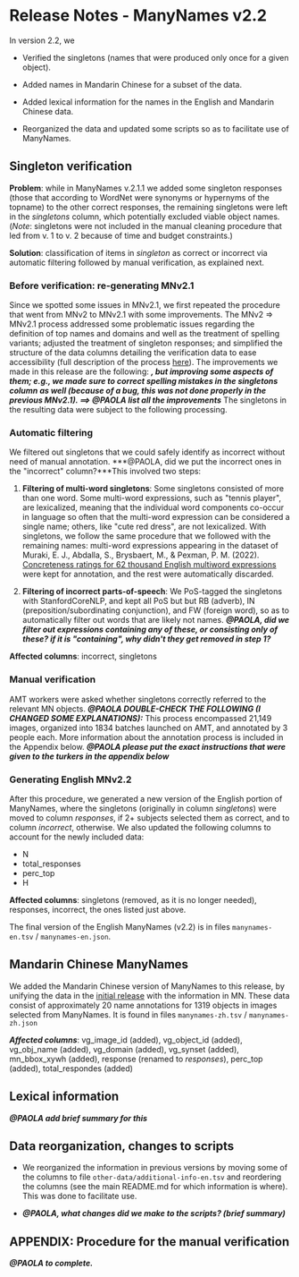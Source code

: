 Release Notes - ManyNames v2.2
==============================

In version 2.2, we 

* Verified the singletons (names that were produced only once for a given object).

* Added names in Mandarin Chinese for a subset of the data.

* Added lexical information for the names in the English and Mandarin Chinese data.

* Reorganized the data and updated some scripts so as to facilitate use of ManyNames.

## Singleton verification

**Problem**: while in ManyNames v.2.1.1 we added some singleton responses (those that according to WordNet were synonyms or hypernyms of the topname) to the other correct responses, the remaining singletons were left in the *singletons* column, which potentially excluded viable object names. (*Note*: singletons were not included in the manual cleaning procedure that led from v. 1 to v. 2 because of time and budget constraints.)

**Solution**: classification of items in *singleton* as correct or incorrect via automatic filtering followed by manual verification, as explained next.

### Before verification: re-generating MNv2.1

Since we spotted some issues in MNv2.1, we first repeated the procedure that went from MNv2 to MNv2.1 with some improvements. The MNv2 => MNv2.1 process addressed some problematic issues regarding the definition of top names and domains and well as the treatment of spelling variants; adjusted the treatment of singleton responses; and simplified the structure of the data columns detailing the verification data to ease accessibility (full description of the process [here](https://github.com/amore-upf/manynames/blob/master/release_notes_v2.1.md)). The improvements we made in this release are the following: ***, but improving some aspects of them; e.g., we made sure to correct spelling mistakes in the singletons column as well (because of a bug, this was not done properly in the previous MNv2.1). ==> @PAOLA list all the improvements*** The singletons in the resulting data were subject to the following processing.

### Automatic filtering
We filtered out singletons that we could safely identify as incorrect without need of manual annotation. ***@PAOLA, did we put the incorrect ones in the "incorrect" column?***This involved two steps:

1. **Filtering of multi-word singletons**: Some singletons consisted of more than one word. Some multi-word expressions, such as "tennis player", are lexicalized, meaning that the individual word components co-occur in language so often that the multi-word expression can be considered a single name; others, like "cute red dress", are not lexicalized. With singletons, we follow the same procedure that we followed with the remaining names: multi-word expressions appearing in the dataset of Muraki, E. J., Abdalla, S., Brysbaert, M., & Pexman, P. M. (2022). [Concreteness ratings for 62 thousand English multiword expressions](https://doi.org/10.31234/osf.io/m397u) were kept for annotation, and the rest were automatically discarded.

2. **Filtering of incorrect parts-of-speech**: We PoS-tagged the singletons with StanfordCoreNLP, and kept all PoS but but RB (adverb), IN (preposition/subordinating conjunction), and FW (foreign word), so as to automatically filter out words that are likely not names. ***@PAOLA, did we filter out expressions containing any of these, or consisting only of these? if it is "containing", why didn't they get removed in step 1?***

**Affected columns**: incorrect, singletons

### Manual verification

AMT workers were asked whether singletons correctly referred to the relevant MN objects.
***@PAOLA DOUBLE-CHECK THE FOLLOWING (I CHANGED SOME EXPLANATIONS):*** This process encompassed 21,149 images, organized into 1834 batches launched on AMT, and annotated by 3 people each. More information about the annotation process is included in the Appendix below. ***@PAOLA please put the exact instructions that were given to the turkers in the appendix below***

### Generating English MNv2.2

After this procedure, we generated a new version of the English portion of ManyNames, where the singletons (originally in column *singletons*) were moved to column *responses*, if 2+ subjects selected them as correct, and to column *incorrect*, otherwise. We also updated the following columns to account for the newly included data:

* N
* total_responses
* perc_top
* H

**Affected columns**: singletons (removed, as it is no longer needed), responses, incorrect, the ones listed just above.

The final version of the English ManyNames (v2.2) is in files `manynames-en.tsv` / `manynames-en.json`. 

## Mandarin Chinese ManyNames

We added the Mandarin Chinese version of ManyNames to this release, by unifying the data in the [initial release](https://github.com/flyingpiggy1214/ManyNames_ZH) with the information in MN. These data consist of approximately 20 name annotations for 1319 objects in images selected from ManyNames. It is found in files `manynames-zh.tsv` / `manynames-zh.json`

***Affected columns***: vg_image_id (added), vg_object_id (added), vg_obj_name (added), vg_domain (added), vg_synset (added), mn_bbox_xywh (added), response (renamed to *responses*), perc_top (added), total_respondes (added)

## Lexical information

***@PAOLA add brief summary for this***

## Data reorganization, changes to scripts

* We reorganized the information in previous versions by moving some of the columns to file `other-data/additional-info-en.tsv` and reordering the columns (see the main README.md for which information is where). This was done to facilitate use.

* ***@PAOLA, what changes did we make to the scripts? (brief summary)***

## APPENDIX: Procedure for the manual verification
***@PAOLA to complete.***
